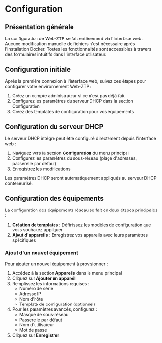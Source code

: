 # Configuration

## Présentation générale

La configuration de Web-ZTP se fait entièrement via l'interface web. Aucune modification manuelle de fichiers n'est nécessaire après l'installation Docker. Toutes les fonctionnalités sont accessibles à travers des formulaires intuitifs dans l'interface utilisateur.

## Configuration initiale

Après la première connexion à l'interface web, suivez ces étapes pour configurer votre environnement Web-ZTP :

1. Créez un compte administrateur si ce n'est pas déjà fait
2. Configurez les paramètres du serveur DHCP dans la section Configuration
3. Créez des templates de configuration pour vos équipements

## Configuration du serveur DHCP

Le serveur DHCP intégré peut être configuré directement depuis l'interface web :

1. Naviguez vers la section **Configuration** du menu principal
2. Configurez les paramètres du sous-réseau (plage d'adresses, passerelle par défaut)
3. Enregistrez les modifications

Les paramètres DHCP seront automatiquement appliqués au serveur DHCP conteneurisé.

## Configuration des équipements

La configuration des équipements réseau se fait en deux étapes principales :

1. **Création de templates** : Définissez les modèles de configuration que vous souhaitez appliquer
2. **Ajout d'appareils** : Enregistrez vos appareils avec leurs paramètres spécifiques

### Ajout d'un nouvel équipement

Pour ajouter un nouvel équipement à provisionner :

1. Accédez à la section **Appareils** dans le menu principal
2. Cliquez sur **Ajouter un appareil**
3. Remplissez les informations requises :
   - Numéro de série
   - Adresse IP
   - Nom d'hôte
   - Template de configuration (optionnel)
4. Pour les paramètres avancés, configurez :
   - Masque de sous-réseau
   - Passerelle par défaut
   - Nom d'utilisateur
   - Mot de passe
5. Cliquez sur **Enregistrer**